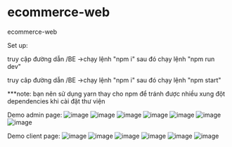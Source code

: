 # ecommerce-web
ecommerce-web

Set up:

truy cập đường dẫn /BE
->chạy lệnh "npm i" sau đó chạy lệnh "npm run dev"

truy câp đường dẫn /BE
->chạy lệnh "npm i" sau đó chạy lệnh "npm start"

***note: bạn nên sử dụng yarn thay cho npm để tránh được nhiều xung đột dependencies khi cài đặt thư viện

Demo admin page:
![image](https://github.com/CuongNgo-kma/ecommerce-web/assets/56119321/e21ed2c1-0a59-42c7-b6e2-99178079967c)
![image](https://github.com/CuongNgo-kma/ecommerce-web/assets/56119321/867c46a7-5192-4d00-9ad6-2c24341be173)
![image](https://github.com/CuongNgo-kma/ecommerce-web/assets/56119321/c88f8e4d-5c1f-4b48-8097-efe06526ebd0)
![image](https://github.com/CuongNgo-kma/ecommerce-web/assets/56119321/43a517c9-9a81-4ef0-ab22-a42856b3c90b)
![image](https://github.com/CuongNgo-kma/ecommerce-web/assets/56119321/17a02d57-3515-42f2-9428-a3b7b7123a1d)
![image](https://github.com/CuongNgo-kma/ecommerce-web/assets/56119321/4d911611-1440-4111-a11c-9adaa87a5c29)
![image](https://github.com/CuongNgo-kma/ecommerce-web/assets/56119321/3cd5c0ca-a8bb-49dd-a1c0-f3b325799278)

Demo client page:
![image](https://github.com/CuongNgo-kma/ecommerce-web/assets/56119321/f794ba19-804e-4997-8576-42b92cad809c)
![image](https://github.com/CuongNgo-kma/ecommerce-web/assets/56119321/bbfbe488-765e-4710-bab4-7a1932c741c9)
![image](https://github.com/CuongNgo-kma/ecommerce-web/assets/56119321/1d68ddf0-b5f0-4883-900a-98d7d41d9fd4)
![image](https://github.com/CuongNgo-kma/ecommerce-web/assets/56119321/f5630aff-2651-48da-ab41-d15eff8883ed)
![image](https://github.com/CuongNgo-kma/ecommerce-web/assets/56119321/f83bf2c7-3ca3-4682-a1a1-77f60799e06d)
![image](https://github.com/CuongNgo-kma/ecommerce-web/assets/56119321/16a27483-c4e1-4279-99c8-f06665ef2de7)


